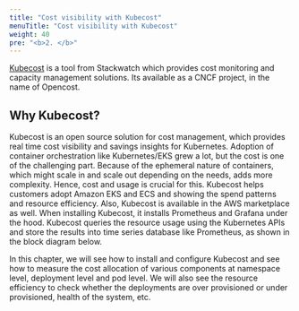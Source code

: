 ```yaml
---
title: "Cost visibility with Kubecost"
menuTitle: "Cost visibility with Kubecost"
weight: 40
pre: "<b>2. </b>"
---
```


[Kubecost](https://www.kubecost.com/) is a tool from Stackwatch which provides cost monitoring and capacity management solutions. Its available as a CNCF project, in the name of Opencost.

## Why Kubecost?

Kubecost is an open source solution for cost management, which provides real time cost visibility and savings insights for Kubernetes. Adoption of container orchestration like Kubernetes/EKS grew a lot, but the cost is one of the challenging part. Because of the ephemeral nature of containers, which might scale in and scale out depending on the needs, adds more complexity. Hence, cost and usage is crucial for this. Kubecost helps customers adopt Amazon EKS and ECS and showing the spend patterns and resource efficiency. Also, Kubecost is available in the AWS marketplace as well. When installing Kubecost, it installs Prometheus and Grafana under the hood. Kubecost queries the resource usage using the Kubernetes APIs and store the results into time series database like Prometheus, as shown in the block diagram below.

In this chapter, we will see how to install and configure Kubecost and see how to measure the cost allocation of various components at namespace level, deployment level and pod level. We will also see the resource efficiency to check whether the deployments are over provisioned or under provisioned, health of the system, etc.
